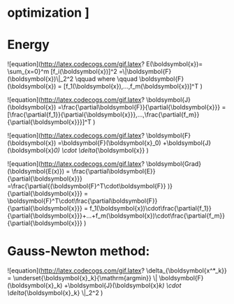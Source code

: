 # optimization  ]
# Energy
![equation](http://latex.codecogs.com/gif.latex? E(\\boldsymbol{x})= \\sum_{x=0}^m [f_i(\\boldsymbol{x})]^2 =\\|\\boldsymbol{F}(\\boldsymbol{x})\\|_2^2 \\qquad where \\qquad  \\boldsymbol{F}(\\boldsymbol{x}) = [f_1(\\boldsymbol{x}),...,f_m(\\boldsymbol{x})]^T )

![equation](http://latex.codecogs.com/gif.latex? \\boldsymbol{J}(\\boldsymbol{x}) =\\frac{\\partial\\boldsymbol{F}}{\\partial{\\boldsymbol{x}}} =  [\\frac{\\partial{f_1}}{\\partial{\\boldsymbol{x}}},...,\\frac{\\partial{f_m}}{\\partial{\\boldsymbol{x}}}]^T  )

![equation](http://latex.codecogs.com/gif.latex? \\boldsymbol{F}(\\boldsymbol{x}) =\\boldsymbol{F}(\\boldsymbol{x}_0) +\\boldsymbol{J}(\\boldsymbol{x}_0) \\cdot \\delta_{\\boldsymbol{x}}  )

![equation](http://latex.codecogs.com/gif.latex? \\boldsymbol{Grad}(\\boldsymbol{E(x)}) = \\frac{\\partial\\boldsymbol{E}}{\\partial{\\boldsymbol{x}}} =\\frac{\\partial{(\\boldsymbol{F}^T\\cdot\\boldsymbol{F}} )}{\\partial{\\boldsymbol{x}}} =  \\boldsymbol{F}^T\\cdot\\frac{\\partial\\boldsymbol{F}}{\\partial{\\boldsymbol{x}}} 
= f_1(\\boldsymbol{x})\\cdot\\frac{\\partial{f_1}}{\\partial{\\boldsymbol{x}}}+...+f_m(\\boldsymbol{x})\\cdot\\frac{\\partial{f_m}}{\\partial{\\boldsymbol{x}}} )

# Gauss-Newton method:
   
   ![equation](http://latex.codecogs.com/gif.latex?  \\delta_{\\boldsymbol{x^*_k}} = \\underset{\\boldsymbol{x}_k}{\\mathrm{argmin}}  \\| \\boldsymbol{F}(\\boldsymbol{x}_k) +\\boldsymbol{J}(\\boldsymbol{x}_k) \\cdot \\delta_{\\boldsymbol{x}_k} \\|_2^2  )

